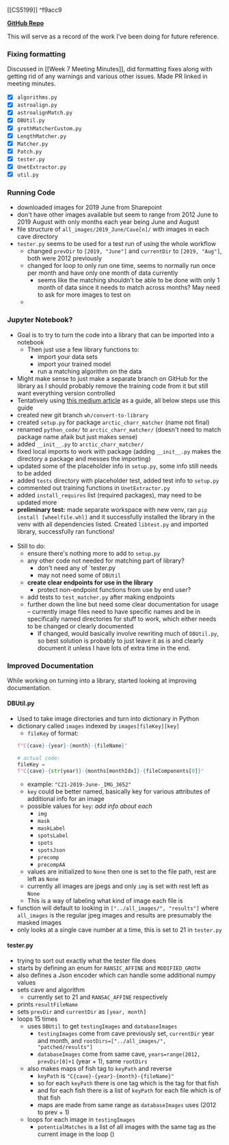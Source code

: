 [[CS5199]] ^f9acc9

**[GitHub Repo](https://github.com/walker-herndon/arctic-charr-packaged)**

This will serve as a record of the work I've been doing for future reference.
### Fixing formatting
Discussed in [[Week 7 Meeting Minutes]], did formatting fixes along with getting rid of any warnings and various other issues. Made PR linked in meeting minutes.
- [x] `algorithms.py`
- [x] `astroalign.py`
- [x] `astroalignMatch.py`
- [x] `DBUtil.py`
- [x] `grothMatcherCustom.py`
- [x] `LengthMatcher.py`
- [x] `Matcher.py`
- [x] `Patch.py`
- [x] `tester.py`
- [x] `UnetExtractor.py`
- [x] `util.py`

### Running Code
- downloaded images for 2019 June from Sharepoint
- don't have other images available but seem to range from 2012 June to 2019 August with only months each year being June and August
- file structure of  `all_images/2019_June/Cave[n]/` with images in each cave directory
- `tester.py` seems to be used for a test run of using the whole workflow
	- changed `prevDir` to `[2019, "June"]` and `currentDir` to `[2019, "Aug"]`, both were 2012 previously
	- changed for loop to only run one time, seems to normally run once per month and have only one month of data currently
		- seems like the matching shouldn't be able to be done with only 1 month of data since it needs to match across months? May need to ask for more images to test on
	- 

### Jupyter Notebook?
- Goal is to try to turn the code into a library that can be imported into a notebook
	- Then just use a few library functions to:
		- import your data sets
		- import your trained model
		- run a matching algorithm on the data
- Might make sense to just make a separate branch on GitHub for the library as I should probably remove the training code from it but still want everything version controlled
- Tentatively using [this medium article](https://medium.com/analytics-vidhya/how-to-create-a-python-library-7d5aea80cc3f) as a guide, all below steps use this guide
- created new git branch `wh/convert-to-library`
- created `setup.py` for package `arctic_charr_matcher` (name not final)
- renamed `python_code/` to `arctic_charr_matcher/` (doesn't need to match package name afaik but just makes sense)
- added `__init__.py` to `arctic_charr_matcher/`
- fixed local imports to work with package (adding `__init__.py` makes the directory a package and messes the importing)
- updated some of the placeholder info in `setup.py`, some info still needs to be added
- added `tests` directory with placeholder test, added test info to `setup.py`
- commented out training functions in `UnetExtractor.py`
- added `install_requires` list (required packages), may need to be updated more
- **preliminary test:** made separate workspace with new venv, ran `pip install [wheelfile.whl]` and it successfully installed the library in the venv with all dependencies listed. Created `libtest.py` and imported library, successfully ran functions! <br><br>
- Still to do:
	- ensure there's nothing more to add to `setup.py`
	- any other code not needed for matching part of library?
		- don't need any of `tester.py
		- may not need some of `DBUtil`
	- **create clear endpoints for use in the library**
		- protect non-endpoint functions from use by end user?
	- add tests to `test_matcher.py` after making endpoints
	- further down the line but need some clear documentation for usage – currently image files need to have specific names and be in specifically named directories for stuff to work, which either needs to be changed or clearly documented
		- If changed, would basically involve rewriting much of `DBUtil.py`, so best solution is probably to just leave it as is and clearly document it unless I have lots of extra time in the end.

### Improved Documentation
While working on turning into a library, started looking at improving documentation.

#### DBUtil.py
- Used to take image directories and turn into dictionary in Python
- dictionary called `images` indexed by `images[fileKey][key]`
	- `fileKey` of format:
	```python
	f"C{cave}-{year}-{month}-{fileName}"

	# actual code:
	fileKey = 
	f"C{cave}-{str(year)}-{months[monthIdx]}-{fileComponents[0]}"
	```
	- example: `"C21-2019-June-_IMG_3652"`
	- `key` could be better named, basically key for various attributes of additional info for an image
	- possible values for `key`: _add info about each_
		- `img`
		- `mask` 
		- `maskLabel`
		- `spotsLabel`
		- `spots`
		- `spotsJson`
		- `precomp`
		- `precompAA`
	- values are initialized to `None` then one is set to the file path, rest are left as `None`
	- currently all images are jpegs and only `img` is set with rest left as `None`
	- This is a way of labeling what kind of image each file is
- function will default to looking in `["../all_images/", "results"]` where `all_images` is the regular jpeg images and results are presumably the masked images
- only looks at a single cave number at a time, this is set to 21 in `tester.py`

#### tester.py
- trying to sort out exactly what the tester file does
- starts by defining an enum for `RANSIC_AFFINE` and `MODIFIED_GROTH`
- also defines a Json encoder which can handle some additional numpy values
- sets cave and algorithm
	- currently set to 21 and `RANSAC_AFFINE` respectively
- prints `resultFileName`
- sets `prevDir` and `currentDir` as `[year, month]`
- loops 15 times
	- uses `DBUtil` to get `testingImages` and `databaseImages`
		- `testingImages` come from cave previously set, `currentDir` year and month, and `rootDirs=["../all_images/", "patched/results"]`
		- `databaseImages` come from same cave, `years=range(2012, prevDir[0]+1` (year + 1), same `rootDirs`
	- also makes maps of fish tag to `keyPath` and reverse
		- `keyPath` is `"C{cave}-{year}-{month}-{fileName}"`
		- so for each `keyPath` there is one tag which is the tag for that fish
		- and for each fish there is a list of `keyPath` for each file which is of that fish
		- maps are made from same range as `databaseImages` uses (2012 to prev + 1)
	- loops for each image in `testingImages`
		- `potentialMatches` is a list of all images with the same tag as the current image in the loop ()

